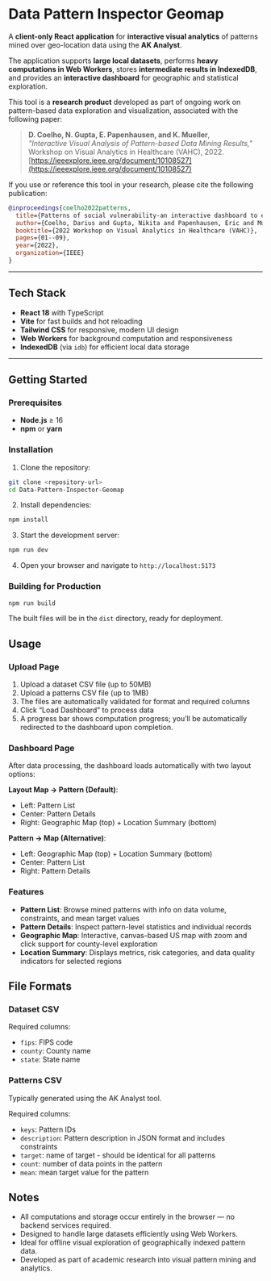 # **Data Pattern Inspector Geomap**

A **client-only React application** for **interactive visual analytics** of patterns mined over geo-location data using the **AK Analyst**.  

The application supports **large local datasets**, performs **heavy computations in Web Workers**, stores **intermediate results in IndexedDB**, and provides an **interactive dashboard** for geographic and statistical exploration.

This tool is a **research product** developed as part of ongoing work on pattern-based data exploration and visualization, associated with the following paper:  
> **D. Coelho, N. Gupta, E. Papenhausen, and K. Mueller**,  
> *"Interactive Visual Analysis of Pattern-based Data Mining Results,"*  
> Workshop on Visual Analytics in Healthcare (VAHC), 2022.  
> [https://ieeexplore.ieee.org/document/10108527](https://ieeexplore.ieee.org/document/10108527)

If you use or reference this tool in your research, please cite the following publication:

```bibtex
@inproceedings{coelho2022patterns,
  title={Patterns of social vulnerability-an interactive dashboard to explore risks to public health on the us county level},
  author={Coelho, Darius and Gupta, Nikita and Papenhausen, Eric and Mueller, Klaus},
  booktitle={2022 Workshop on Visual Analytics in Healthcare (VAHC)},
  pages={01--09},
  year={2022},
  organization={IEEE}
}
```

---

## **Tech Stack**

- **React 18** with TypeScript  
- **Vite** for fast builds and hot reloading  
- **Tailwind CSS** for responsive, modern UI design  
- **Web Workers** for background computation and responsiveness  
- **IndexedDB** (via `idb`) for efficient local data storage  

---

## **Getting Started**

### **Prerequisites**

- **Node.js** ≥ 16  
- **npm** or **yarn**

### **Installation**

1. Clone the repository:
```bash
git clone <repository-url>
cd Data-Pattern-Inspector-Geomap
```

2. Install dependencies:
```bash
npm install
```

3. Start the development server:
```bash
npm run dev
```

4. Open your browser and navigate to `http://localhost:5173`

### Building for Production

```bash
npm run build
```

The built files will be in the `dist` directory, ready for deployment.

## Usage

### Upload Page
1. Upload a dataset CSV file (up to 50MB)
2. Upload a patterns CSV file (up to 1MB)  
3. The files are automatically validated for format and required columns
4. Click “Load Dashboard” to process data
5. A progress bar shows computation progress; you’ll be automatically redirected to the dashboard upon completion.

### Dashboard Page
After data processing, the dashboard loads automatically with two layout options:

**Layout Map -> Pattern (Default)**:
- Left: Pattern List
- Center: Pattern Details
- Right: Geographic Map (top) + Location Summary (bottom)

**Pattern -> Map (Alternative)**:
- Left: Geographic Map (top) + Location Summary (bottom)
- Center: Pattern List  
- Right: Pattern Details  

### Features
- **Pattern List**: Browse mined patterns with info on data volume, constraints, and mean target values
- **Pattern Details**: Inspect pattern-level statistics and individual records
- **Geographic Map**: Interactive, canvas-based US map with zoom and click support for county-level exploration
- **Location Summary**: Displays metrics, risk categories, and data quality indicators for selected regions

## File Formats

### Dataset CSV
Required columns:
- `fips`: FIPS code
- `county`: County name  
- `state`: State name

### Patterns CSV
Typically generated using the AK Analyst tool.

Required columns:
- `keys`: Pattern IDs
- `description`: Pattern description in JSON format and includes constraints
- `target`: name of target - should be identical for all patterns
- `count`: number of data points in the pattern
- `mean`: mean target value for the pattern

## Notes
- All computations and storage occur entirely in the browser — no backend services required.
- Designed to handle large datasets efficiently using Web Workers.
- Ideal for offline visual exploration of geographically indexed pattern data.
- Developed as part of academic research into visual pattern mining and analytics.
